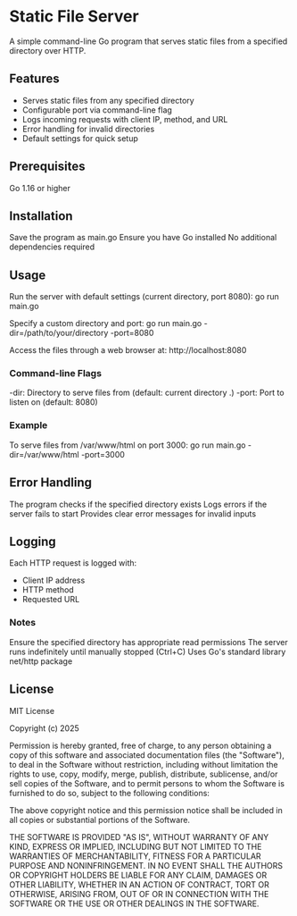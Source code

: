 # Static File Server

A simple command-line Go program that serves static files from a specified directory over HTTP.

## Features

- Serves static files from any specified directory
- Configurable port via command-line flag
- Logs incoming requests with client IP, method, and URL
- Error handling for invalid directories
- Default settings for quick setup

## Prerequisites

Go 1.16 or higher

## Installation

Save the program as main.go
Ensure you have Go installed
No additional dependencies required

## Usage

Run the server with default settings (current directory, port 8080):
go run main.go

Specify a custom directory and port:
go run main.go -dir=/path/to/your/directory -port=8080

Access the files through a web browser at:
http://localhost:8080

### Command-line Flags

-dir: Directory to serve files from (default: current directory .)
-port: Port to listen on (default: 8080)

### Example

To serve files from /var/www/html on port 3000:
go run main.go -dir=/var/www/html -port=3000

## Error Handling

The program checks if the specified directory exists
Logs errors if the server fails to start
Provides clear error messages for invalid inputs

## Logging

Each HTTP request is logged with:

- Client IP address
- HTTP method
- Requested URL

### Notes

Ensure the specified directory has appropriate read permissions
The server runs indefinitely until manually stopped (Ctrl+C)
Uses Go's standard library net/http package

## License

MIT License

Copyright (c) 2025

Permission is hereby granted, free of charge, to any person obtaining a copy of this software and associated documentation files (the "Software"), to deal in the Software without restriction, including without limitation the rights to use, copy, modify, merge, publish, distribute, sublicense, and/or sell copies of the Software, and to permit persons to whom the Software is furnished to do so, subject to the following conditions:

The above copyright notice and this permission notice shall be included in all copies or substantial portions of the Software.

THE SOFTWARE IS PROVIDED "AS IS", WITHOUT WARRANTY OF ANY KIND, EXPRESS OR IMPLIED, INCLUDING BUT NOT LIMITED TO THE WARRANTIES OF MERCHANTABILITY, FITNESS FOR A PARTICULAR PURPOSE AND NONINFRINGEMENT. IN NO EVENT SHALL THE AUTHORS OR COPYRIGHT HOLDERS BE LIABLE FOR ANY CLAIM, DAMAGES OR OTHER LIABILITY, WHETHER IN AN ACTION OF CONTRACT, TORT OR OTHERWISE, ARISING FROM, OUT OF OR IN CONNECTION WITH THE SOFTWARE OR THE USE OR OTHER DEALINGS IN THE SOFTWARE.
